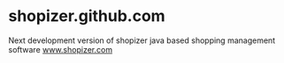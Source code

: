 shopizer.github.com
===================

Next development version of shopizer java based shopping management software www.shopizer.com